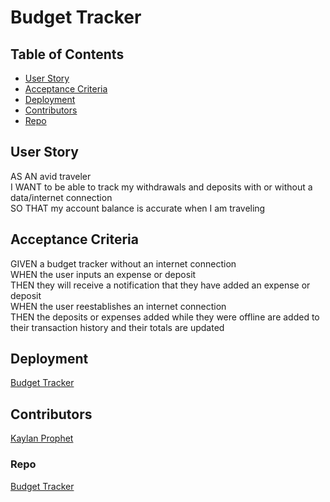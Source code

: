 # Budget Tracker

## Table of Contents

- [User Story](#User-Story) 
- [Acceptance Criteria](#Acceptance-Criteria) 
- [Deployment](#Deployment) 
- [Contributors](#Contributors) 
- [Repo](#Repo) 

## User Story
AS AN avid traveler<br>
I WANT to be able to track my withdrawals and deposits with or without a data/internet connection<br>
SO THAT my account balance is accurate when I am traveling <br>

## Acceptance Criteria
GIVEN a budget tracker without an internet connection<br>
WHEN the user inputs an expense or deposit<br>
THEN they will receive a notification that they have added an expense or deposit<br>
WHEN the user reestablishes an internet connection<br>
THEN the deposits or expenses added while they were offline are added to their transaction history and their totals are updated

## Deployment
[Budget Tracker](https://morning-everglades-84301.herokuapp.com/)

## Contributors
[Kaylan Prophet](https://github.com/KaylanProphet)
### Repo
[Budget Tracker](https://github.com/KaylanProphet/PWA-Budget-Tracker)

